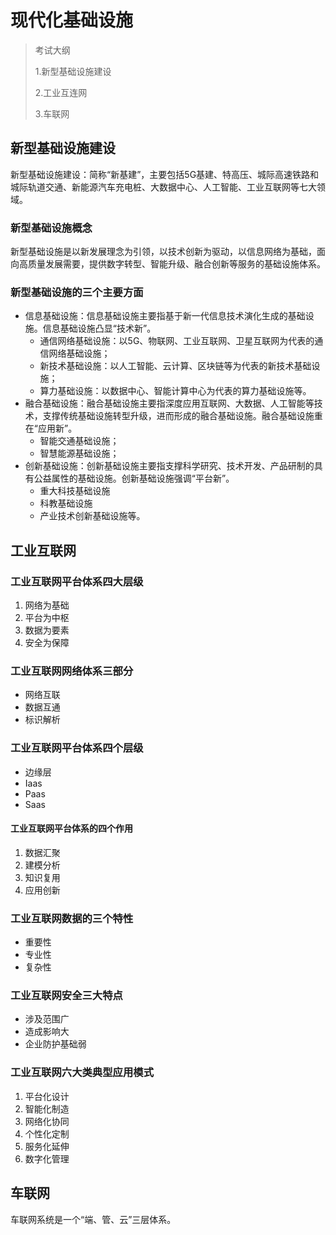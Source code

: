 # 现代化基础设施

> 考试大纲
>
> 1.新型基础设施建设
>
> 2.工业互连网
>
> 3.车联网

## 新型基础设施建设

新型基础设施建设：简称“新基建”，主要包括5G基建、特高压、城际高速铁路和城际轨道交通、新能源汽车充电桩、大数据中心、人工智能、工业互联网等七大领域。

### 新型基础设施概念

新型基础设施是以新发展理念为引领，以技术创新为驱动，以信息网络为基础，面向高质量发展需要，提供数字转型、智能升级、融合创新等服务的基础设施体系。

### 新型基础设施的三个主要方面

- 信息基础设施：信息基础设施主要指基于新一代信息技术演化生成的基础设施。信息基础设施凸显“技术新”。
  - 通信网络基础设施：以5G、物联网、工业互联网、卫星互联网为代表的通信网络基础设施；
  - 新技术基础设施：以人工智能、云计算、区块链等为代表的新技术基础设施；
  - 算力基础设施：以数据中心、智能计算中心为代表的算力基础设施等。
- 融合基础设施：融合基础设施主要指深度应用互联网、大数据、人工智能等技术，支撑传统基础设施转型升级，进而形成的融合基础设施。融合基础设施重在“应用新”。
  - 智能交通基础设施；
  - 智慧能源基础设施；
- 创新基础设施：创新基础设施主要指支撑科学研究、技术开发、产品研制的具有公益属性的基础设施。创新基础设施强调“平台新”。
  - 重大科技基础设施
  - 科教基础设施
  - 产业技术创新基础设施等。

## 工业互联网

### 工业互联网平台体系四大层级

1. 网络为基础
2. 平台为中枢
3. 数据为要素
4. 安全为保障

### 工业互联网网络体系三部分

- 网络互联
- 数据互通
- 标识解析

### 工业互联网平台体系四个层级

- 边缘层
- Iaas
- Paas
- Saas

#### 工业互联网平台体系的四个作用

1. 数据汇聚
2. 建模分析
3. 知识复用
4. 应用创新

### 工业互联网数据的三个特性

- 重要性
- 专业性
- 复杂性

### 工业互联网安全三大特点

- 涉及范围广
- 造成影响大
- 企业防护基础弱

### 工业互联网六大类典型应用模式

1. 平台化设计
2. 智能化制造
3. 网络化协同
4. 个性化定制
5. 服务化延伸
6. 数字化管理

## 车联网

车联网系统是一个“端、管、云”三层体系。

